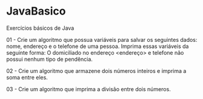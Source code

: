 # JavaBasico
Exercícios básicos de Java

01 - Crie um algoritmo que possua variáveis para salvar os seguintes dados: nome, endereço e o telefone de uma pessoa. Imprima essas variáveis da seguinte forma: O <nome> domiciliado no endereço <endereço> e telefone <telefone> não possui nenhum tipo de pendência.
  
02 - Crie um algoritmo que armazene dois números inteiros e imprima a soma entre eles.

03 - Crie um algoritmo que imprima a divisão entre dois números.
